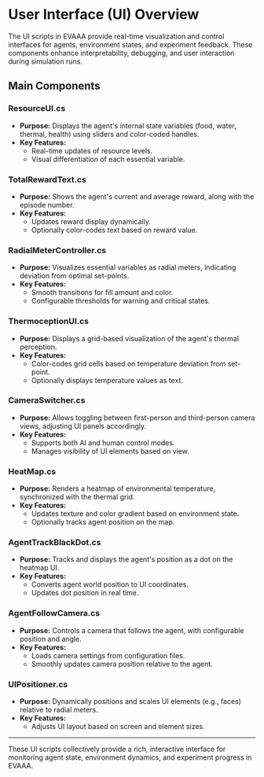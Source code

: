 # User Interface (UI) Overview

The UI scripts in EVAAA provide real-time visualization and control interfaces for agents, environment states, and experiment feedback. These components enhance interpretability, debugging, and user interaction during simulation runs.

## Main Components

### ResourceUI.cs
- **Purpose:** Displays the agent's internal state variables (food, water, thermal, health) using sliders and color-coded handles.
- **Key Features:**
  - Real-time updates of resource levels.
  - Visual differentiation of each essential variable.

### TotalRewardText.cs
- **Purpose:** Shows the agent's current and average reward, along with the episode number.
- **Key Features:**
  - Updates reward display dynamically.
  - Optionally color-codes text based on reward value.

### RadialMeterController.cs
- **Purpose:** Visualizes essential variables as radial meters, indicating deviation from optimal set-points.
- **Key Features:**
  - Smooth transitions for fill amount and color.
  - Configurable thresholds for warning and critical states.

### ThermoceptionUI.cs
- **Purpose:** Displays a grid-based visualization of the agent's thermal perception.
- **Key Features:**
  - Color-codes grid cells based on temperature deviation from set-point.
  - Optionally displays temperature values as text.

### CameraSwitcher.cs
- **Purpose:** Allows toggling between first-person and third-person camera views, adjusting UI panels accordingly.
- **Key Features:**
  - Supports both AI and human control modes.
  - Manages visibility of UI elements based on view.

### HeatMap.cs
- **Purpose:** Renders a heatmap of environmental temperature, synchronized with the thermal grid.
- **Key Features:**
  - Updates texture and color gradient based on environment state.
  - Optionally tracks agent position on the map.

### AgentTrackBlackDot.cs
- **Purpose:** Tracks and displays the agent's position as a dot on the heatmap UI.
- **Key Features:**
  - Converts agent world position to UI coordinates.
  - Updates dot position in real time.

### AgentFollowCamera.cs
- **Purpose:** Controls a camera that follows the agent, with configurable position and angle.
- **Key Features:**
  - Loads camera settings from configuration files.
  - Smoothly updates camera position relative to the agent.

### UIPositioner.cs
- **Purpose:** Dynamically positions and scales UI elements (e.g., faces) relative to radial meters.
- **Key Features:**
  - Adjusts UI layout based on screen and element sizes.

---

These UI scripts collectively provide a rich, interactive interface for monitoring agent state, environment dynamics, and experiment progress in EVAAA. 